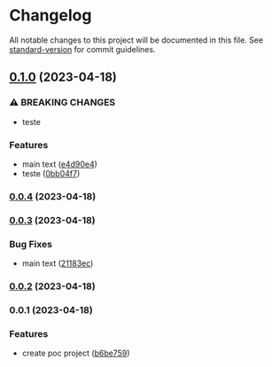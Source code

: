 # Changelog

All notable changes to this project will be documented in this file. See [standard-version](https://github.com/conventional-changelog/standard-version) for commit guidelines.

## [0.1.0](https://github.com/dennissiq/poc-standard-version/compare/v0.0.4...v0.1.0) (2023-04-18)


### ⚠ BREAKING CHANGES

* teste

### Features

* main text ([e4d90e4](https://github.com/dennissiq/poc-standard-version/commit/e4d90e49772c525d109c11072c03eb745a6af650))
* teste ([0bb04f7](https://github.com/dennissiq/poc-standard-version/commit/0bb04f7370004cb576fea86d3d2167eef39a43d8))

### [0.0.4](https://github.com/dennissiq/poc-standard-version/compare/v0.0.3...v0.0.4) (2023-04-18)

### [0.0.3](https://github.com/dennissiq/poc-standard-version/compare/v0.0.2...v0.0.3) (2023-04-18)


### Bug Fixes

* main text ([21183ec](https://github.com/dennissiq/poc-standard-version/commit/21183ec18adb40969acea3df56a50f997d09ce9c))

### [0.0.2](https://github.com/dennissiq/poc-standard-version/compare/v0.0.1...v0.0.2) (2023-04-18)

### 0.0.1 (2023-04-18)


### Features

* create poc project ([b6be759](https://github.com/dennissiq/poc-standard-version/commit/b6be7597af034a847b513adb6ae2d1c8d59498bf))
